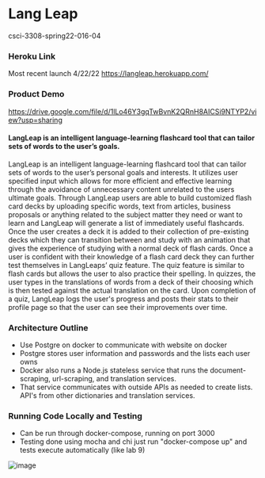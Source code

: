 # Lang Leap
csci-3308-spring22-016-04

### Heroku Link 
Most recent launch 4/22/22
https://langleap.herokuapp.com/

### Product Demo 
https://drive.google.com/file/d/1lLo46Y3gqTwBvnK2QRnH8AICSi9NTYP2/view?usp=sharing

#### LangLeap is an intelligent language-learning flashcard tool that can tailor sets of words to the user’s goals. 

LangLeap is an intelligent language-learning flashcard tool that can tailor sets of words to the user’s personal goals and interests. It utilizes user specified input which allows for more efficient and effective learning through the avoidance of unnecessary content unrelated to the users ultimate goals. Through LangLeap users are able to build customized flash card decks by uploading specific words, text from articles, business proposals or anything related to the subject matter they need or want to learn and LangLeap will generate a list of immediately useful flashcards. Once the user creates a deck it is added to their collection of pre-existing decks which they can transition between and study with an animation that gives the experience of studying with a normal deck of flash cards. Once a user is confident with their knowledge of a flash card deck they can further test themselves in LangLeaps’ quiz feature. The quiz feature is similar to flash cards but allows the user to also practice their spelling. In quizzes, the user types in the translations of words from a deck of their choosing which is then tested against the actual translation on the card. Upon completion of a quiz, LangLeap logs the user's progress and posts their stats to their profile page so that the user can see their improvements over time.

### Architecture Outline
- Use Postgre on docker to communicate with website on docker
- Postgre stores user information and passwords and the lists each user owns 
- Docker also runs a Node.js stateless service that runs the document-scraping, url-scraping, and translation services.
- That service communicates with outside APIs as needed to create lists. API's from other dictionaries and translation services.

### Running Code Locally and Testing
- Can be run through docker-compose, running on port 3000
- Testing done using mocha and chi just run "docker-compose up" and tests execute automatically (like lab 9)

![image](https://user-images.githubusercontent.com/61604985/164846572-b73daca2-e091-4011-ae29-b1ef019447ee.png)

